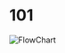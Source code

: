 # 101

  ![FlowChart](https://user-images.githubusercontent.com/30879498/181840516-4beab8d5-eaad-4ae4-81e3-c1c842295dc8.svg)

